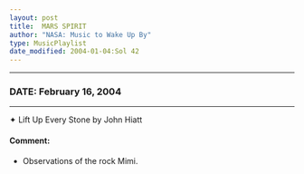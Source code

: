 ```yaml
---
layout: post
title:  MARS SPIRIT
author: "NASA: Music to Wake Up By"
type: MusicPlaylist
date_modified: 2004-01-04:Sol 42
---
```


----
### DATE: February 16, 2004
----
✦ Lift Up Every Stone by John Hiatt

#### Comment:
* Observations of the rock Mimi.
